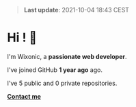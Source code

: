> **Last update**: 2021-10-04 18:43 CEST

# Hi ! 👋

I'm Wixonic, a **passionate web developer**.

I've joined GitHub **1 year ago** ago.

I've 5 public and 0 private repositories.

**[Contact me](mailto:wixonic@icloud.com)**